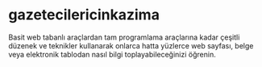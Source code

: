 # gazetecilericinkazima
Basit web tabanlı araçlardan tam programlama araçlarına kadar çeşitli düzenek ve teknikler kullanarak onlarca hatta yüzlerce web sayfası, belge veya elektronik tablodan nasıl bilgi toplayabileceğinizi öğrenin.
